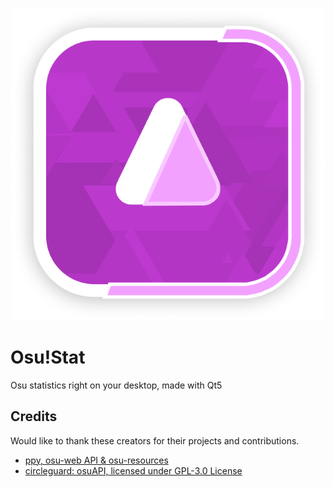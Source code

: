 <!-- Logo -->

<p align="center">
  <img width="500px" src="Assets/Logo/logo1x.png">
</p>

# Osu!Stat

Osu statistics right on your desktop, made with Qt5


## Credits

Would like to thank these creators for their projects and contributions.

- [ppy, osu-web API & osu-resources](https://github.com/peppy)
- [circleguard: osuAPI, licensed under GPL-3.0 License](https://github.com/circleguard/ossapi)